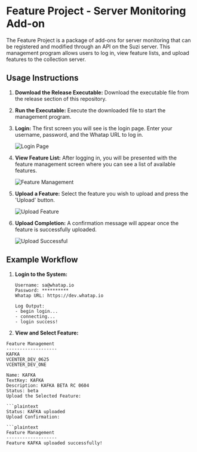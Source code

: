 # Feature Project - Server Monitoring Add-on

The Feature Project is a package of add-ons for server monitoring that can be registered and modified through an API on the Suzi server. This management program allows users to log in, view feature lists, and upload features to the collection server.

## Usage Instructions

1. **Download the Release Executable:**
   Download the executable file from the release section of this repository.

2. **Run the Executable:**
   Execute the downloaded file to start the management program.

3. **Login:**
   The first screen you will see is the login page. Enter your username, password, and the Whatap URL to log in.

   ![Login Page](path/to/your/image1.png)

4. **View Feature List:**
   After logging in, you will be presented with the feature management screen where you can see a list of available features.

   ![Feature Management](path/to/your/image2.png)

5. **Upload a Feature:**
   Select the feature you wish to upload and press the 'Upload' button.

   ![Upload Feature](path/to/your/image3.png)

6. **Upload Completion:**
   A confirmation message will appear once the feature is successfully uploaded.

   ![Upload Successful](path/to/your/image4.png)

## Example Workflow

1. **Login to the System:**
   ```plaintext
   Username: sa@whatap.io
   Password: **********
   Whatap URL: https://dev.whatap.io

   Log Output:
   - begin login...
   - connecting...
   - login success!
2. **View and Select Feature:**

```plaintext
Feature Management
-------------------
KAFKA
VCENTER_DEV_0625
VCENTER_DEV_ONE

Name: KAFKA
TextKey: KAFKA
Description: KAFKA BETA RC 0604
Status: beta
Upload the Selected Feature:

```plaintext
Status: KAFKA uploaded
Upload Confirmation:

```plaintext
Feature Management
-------------------
Feature KAFKA uploaded successfully!
